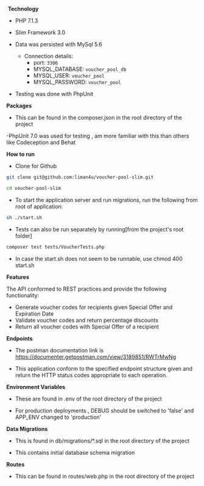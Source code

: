  **Technology**

- PHP 7.1.3

- Slim Framework 3.0

- Data was persisted with MySql 5.6 
    - Connection details:
        - port: `3306`
        - MYSQL_DATABASE: `voucher_pool_db`
        - MYSQL_USER: `voucher_pool`
        - MYSQL_PASSWORD: `voucher_pool`

- Testing was done with PhpUnit 

 **Packages**

- This can be found in the composer.json in the root directory of the project

-PhpUnit 7.0 was used for testing , am more familiar with this than others like Codeception and Behat


 **How to run**
- Clone for Github
```bash
git clone git@github.com:liman4u/voucher-pool-slim.git

cd voucher-pool-slim
```


- To start the application server and run migrations, run the following from root of application:
```bash
sh ./start.sh
```
- Tests can also be run separately by running[from the project's root folder] 
```bash
composer test tests/VoucherTests.php
```

- In case the start.sh does not seem to be runnable, use chmod 400 start.sh

 **Features**

The API  conformed to REST practices and  provide the following functionality:

- Generate voucher codes for recipients given Special Offer and Expiration Date
- Validate voucher codes and return percentage discounts
- Return all voucher codes with Special Offer of a recipient

 **Endpoints**

- The postman documentation link is https://documenter.getpostman.com/view/3189851/RWTrMwNg

- This application conform to the specified endpoint structure given and return the HTTP status codes appropriate to each operation.  


 **Environment Variables**

- These are found in .env of the root directory of the project

- For production deployments , DEBUG should be switched to 'false' and APP_ENV changed to 'production'


 **Data Migrations**

- This is found in db/migrations/*.sql in the root directory of the project

- This contains initial database schema migration  

 **Routes**

- This can be found in routes/web.php in the root directory of the project